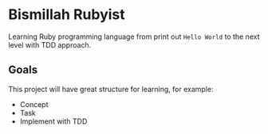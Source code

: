 # Bismillah Rubyist

Learning Ruby programming language from print out `Hello World` to the next level with TDD approach.

## Goals

This project will have great structure for learning, for example:
- Concept
- Task
- Implement with TDD